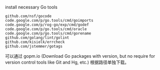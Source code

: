 
install necessary Go tools

```
github.com/nsf/gocode
code.google.com/p/go.tools/cmd/goimports
code.google.com/p/rog-go/exp/cmd/godef
code.google.com/p/go.tools/cmd/oracle
code.google.com/p/go.tools/cmd/gorename
github.com/golang/lint/golint
github.com/kisielk/errcheck
github.com/jstemmer/gotags
```

可以通过 gopm.io (Download Go packages with version, but no require for version control tools like Git and Hg, etc.) 根据路径单独下载。

